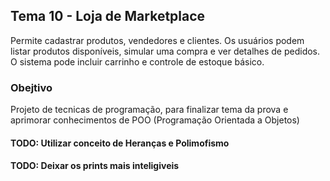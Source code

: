 ## Tema 10 - Loja de Marketplace

Permite cadastrar produtos, vendedores e clientes. Os usuários podem listar produtos disponíveis, 
simular uma compra e ver detalhes de pedidos. O sistema pode incluir carrinho e controle de 
estoque básico.

### Obejtivo

Projeto de tecnicas de programação, para finalizar tema da prova e aprimorar conhecimentos de POO (Programação Orientada a Objetos)

#### TODO: Utilizar conceito de Heranças e Polimofismo

#### TODO: Deixar os prints mais inteligiveis
